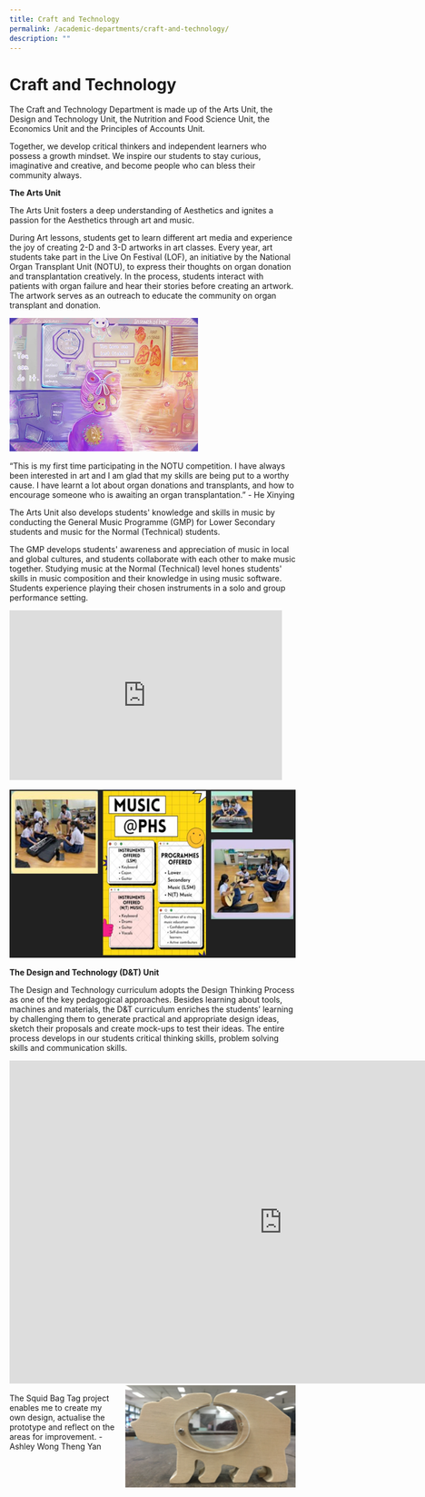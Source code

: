 ```yaml
---
title: Craft and Technology
permalink: /academic-departments/craft-and-technology/
description: ""
---
```

# **Craft and Technology**

The Craft and Technology Department is made up of the Arts Unit, the Design and Technology Unit, the Nutrition and Food Science Unit, the Economics Unit and the Principles of Accounts Unit.&nbsp;  

Together, we develop critical thinkers and independent learners who possess a growth mindset. We inspire our students to stay curious, imaginative and creative, and become people who can bless their community always.&nbsp;


**The Arts Unit**

The Arts Unit fosters a deep understanding of Aesthetics and ignites a passion for the Aesthetics through art and music.&nbsp;

 
During Art lessons, students get to learn different art media and experience the joy of creating 2-D and 3-D artworks in art classes.&nbsp;Every year, art students take part in the Live On Festival (LOF), an initiative by the National Organ Transplant Unit (NOTU), to express their thoughts on organ donation and transplantation creatively. In the process, students interact with patients with organ failure and hear their stories before creating an artwork. The artwork serves as an outreach to educate the community on organ transplant and donation.

![](/images/image001.png)

“This is my first time participating in the NOTU competition. I have always been interested in art and I am glad that my skills are being put to a worthy cause. I have learnt a lot about organ donations and transplants, and how to encourage someone who is awaiting an organ transplantation.” - He Xinying

The Arts Unit also develops students' knowledge and skills in music by conducting the General Music Programme (GMP) for Lower Secondary students and music for the Normal (Technical) students.

The GMP develops students' awareness and appreciation of music in local and global cultures, and students collaborate with each other to make music together. Studying music at the Normal (Technical) level hones students' skills in music composition and their knowledge in using music software. Students experience playing their chosen instruments in a solo and group performance setting.


<iframe src="https://docs.google.com/presentation/d/e/2PACX-1vQbdRfzsZCDnpv-rcHcF-Oap1HE08Doynyj02_Li2zMfzaurdAZp899PVPOO3OXG25rpfsJokf4_Hu6/embed?start=true&amp;loop=false&amp;delayms=5000" frameborder="0" width="480" height="299" allowfullscreen="true"></iframe>


![](/images/music.jpg)


**The Design and Technology (D&amp;T) Unit**

The Design and Technology curriculum adopts the Design Thinking Process as one of the key pedagogical approaches. Besides learning about tools, machines and materials, the D&amp;T curriculum enriches the students’ learning by challenging them to generate practical and appropriate design ideas, sketch their proposals and create mock-ups to test their ideas. The entire process develops in our students critical thinking skills, problem solving skills and communication skills.


<iframe allowfullscreen="true" height="569" width="960" frameborder="0" src="https://docs.google.com/presentation/d/e/2PACX-1vSwU9Dxh-7JVVRuglxYZ_VmJ4Zo07W8C5CJv81KQl_k_2QwL9n5sWSFaImPkyslNVTImu3Y2jls_hiG/embed?start=true&amp;loop=false&amp;delayms=5000"></iframe>

<br>
<img align="right" style="width:300px;height:180px;margin-left:15px;" src="/images/Picture20.png">

The Squid Bag Tag project enables me to create my own design, actualise the prototype and reflect on the areas for improvement. - Ashley Wong Theng Yan